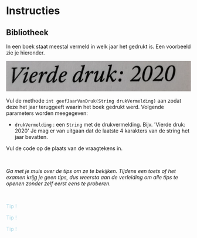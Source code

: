 # Instructies

## Bibliotheek

In een boek staat meestal vermeld in welk jaar het gedrukt is. Een voorbeeld zie je hieronder.

![](media/druk.png)

Vul de methode `int geefJaarVanDruk(String drukVermelding)` aan zodat deze het jaar teruggeeft waarin het boek gedrukt werd. Volgende parameters worden meegegeven:
- `drukVermelding` : een `String` met de drukvermelding. Bijv. 'Vierde druk: 2020' Je mag er van uitgaan dat de laatste 4 karakters van de string het jaar bevatten.

Vul de code op de plaats van de vraagtekens in.

<br>

_Ga met je muis over de tips om ze te bekijken. Tijdens een toets of het examen krijg je geen tips, dus weersta aan de verleiding om alle tips te openen zonder zelf eerst eens te proberen._

<br>


<p class="spoiler">
Met de functie <code>substring</code> haal je een deel uit een <code>String</code>.
</p>

<p class="spoiler">
De functie <code>length</code> geeft je de lengte van de string terug.
</p>

<p class="spoiler">
Je zult een <code>String</code> moeten omzetten naar een getal. Kijk in je boek hoe dit moet.
</p>

<style>
.spoiler {
  visibility: hidden;
}

.spoiler::before {
  visibility: visible;
  content: "Tip !";
  color:lightblue;
}

.spoiler:hover {
  visibility: visible;
}

.spoiler:hover::before {
  display: none;
}
</style>